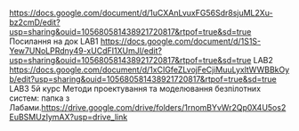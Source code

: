https://docs.google.com/document/d/1uCXAnLvuxFG56Sdr8sjuML2Xu-bz2cmD/edit?usp=sharing&ouid=105680581438921720817&rtpof=true&sd=true Посилання на док LAB1
https://docs.google.com/document/d/1S1S-Yew7UNoLPRdny49-xUCdFI1XUmJl/edit?usp=sharing&ouid=105680581438921720817&rtpof=true&sd=true LAB2
https://docs.google.com/document/d/1xCIGfeZLvojFeCjiMuuLyxltWWBBkOyb/edit?usp=sharing&ouid=105680581438921720817&rtpof=true&sd=true LAB3
5й курс Методи проектування та моделювання безпілотних систем: папка з Лабами.https://drive.google.com/drive/folders/1rnomBYvWr2Qp0X4U5os2EuBSMUzIymAX?usp=drive_link
